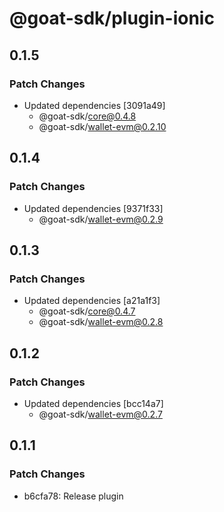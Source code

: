 # @goat-sdk/plugin-ionic

## 0.1.5

### Patch Changes

- Updated dependencies [3091a49]
  - @goat-sdk/core@0.4.8
  - @goat-sdk/wallet-evm@0.2.10

## 0.1.4

### Patch Changes

- Updated dependencies [9371f33]
  - @goat-sdk/wallet-evm@0.2.9

## 0.1.3

### Patch Changes

- Updated dependencies [a21a1f3]
  - @goat-sdk/core@0.4.7
  - @goat-sdk/wallet-evm@0.2.8

## 0.1.2

### Patch Changes

- Updated dependencies [bcc14a7]
  - @goat-sdk/wallet-evm@0.2.7

## 0.1.1

### Patch Changes

- b6cfa78: Release plugin
